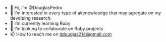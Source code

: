 - 👋 Hi, I’m @DouglasPedro
- 👀 I’m interested in every type of akcnowleadge that may agregate on my devolping research.
- 🌱 I’m currently learning Ruby
- 💞️ I’m looking to collaborate on Ruby projects
- 📫 How to reach me on itdouglas214@gmail.com

<!---
DouglasA2D/DouglasA2D is a ✨ special ✨ repository because its `README.md` (this file) appears on your GitHub profile.
You can click the Preview link to take a look at your changes.
--->
